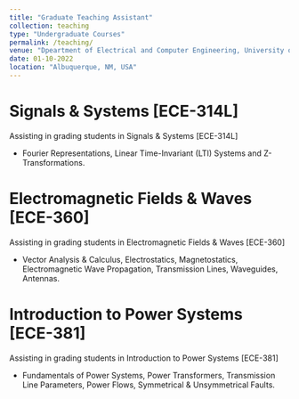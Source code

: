 ```yaml
---
title: "Graduate Teaching Assistant"
collection: teaching
type: "Undergraduate Courses"
permalink: /teaching/
venue: "Dpeartment of Electrical and Computer Engineering, University of New Mexico"
date: 01-10-2022
location: "Albuquerque, NM, USA"
---
```


Signals & Systems [ECE-314L]
======
Assisting in grading students in Signals & Systems [ECE-314L]
- Fourier Representations, Linear Time-Invariant (LTI) Systems and Z-Transformations.

Electromagnetic Fields & Waves [ECE-360]
======
Assisting in grading students in Electromagnetic Fields & Waves [ECE-360]
- Vector Analysis & Calculus, Electrostatics, Magnetostatics, Electromagnetic Wave Propagation, Transmission Lines, Waveguides, Antennas.

Introduction to Power Systems [ECE-381]
======
Assisting in grading students in Introduction to Power Systems [ECE-381]
- Fundamentals of Power Systems, Power Transformers, Transmission Line Parameters, Power Flows, Symmetrical & Unsymmetrical Faults.
